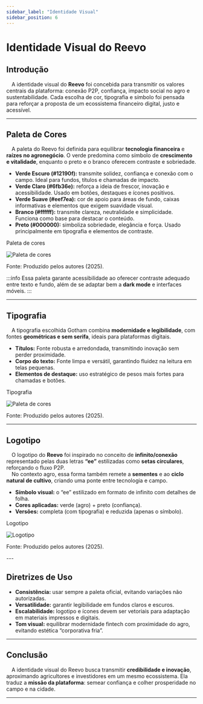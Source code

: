 ```yaml
---
sidebar_label: "Identidade Visual"
sidebar_position: 6
---
```


# Identidade Visual do Reevo

## Introdução

&emsp;A identidade visual do **Reevo** foi concebida para transmitir os valores centrais da plataforma: conexão P2P, confiança, impacto social no agro e sustentabilidade. Cada escolha de cor, tipografia e símbolo foi pensada para reforçar a proposta de um ecossistema financeiro digital, justo e acessível.

---

## Paleta de Cores

&emsp;A paleta do Reevo foi definida para equilibrar **tecnologia financeira** e **raízes no agronegócio**. O verde predomina como símbolo de **crescimento e vitalidade**, enquanto o preto e o branco oferecem contraste e sobriedade.  

- **Verde Escuro (#12190f):** transmite solidez, confiança e conexão com o campo. Ideal para fundos, títulos e chamadas de impacto.  
- **Verde Claro (#6fb36e):** reforça a ideia de frescor, inovação e acessibilidade. Usado em botões, destaques e ícones positivos.  
- **Verde Suave (#eef7ea):** cor de apoio para áreas de fundo, caixas informativas e elementos que exigem suavidade visual.  
- **Branco (#ffffff):** transmite clareza, neutralidade e simplicidade. Funciona como base para destacar o conteúdo.  
- **Preto (#000000):** simboliza sobriedade, elegância e força. Usado principalmente em tipografia e elementos de contraste.  

<p style={{textAlign: 'center'}}>Paleta de cores</p>
<div style={{margin: 15}}>
  <div style={{textAlign: 'center'}}>
        <img src={require("../../static/img/paleta_cores.png").default} style={{width: 1024}} alt="Paleta de cores" />
        <br/>
    </div>
</div>
<p style={{textAlign: 'center'}}> Fonte: Produzido pelos autores (2025).</p>

:::info
Essa paleta garante acessibilidade ao oferecer contraste adequado entre texto e fundo, além de se adaptar bem a **dark mode** e interfaces móveis.
:::

---

## Tipografia

&emsp;A tipografia escolhida Gotham combina **modernidade e legibilidade**, com fontes **geométricas e sem serifa**, ideais para plataformas digitais.  

- **Títulos:** Fonte robusta e arredondada, transmitindo inovação sem perder proximidade.  
- **Corpo do texto:** Fonte limpa e versátil, garantindo fluidez na leitura em telas pequenas.  
- **Elementos de destaque:** uso estratégico de pesos mais fortes para chamadas e botões.  

<p style={{textAlign: 'center'}}>Tipografia</p>
<div style={{margin: 15}}>
  <div style={{textAlign: 'center'}}>
        <img src={require("../../static/img/tipografia.png").default} style={{width: 1024}} alt="Paleta de cores" />
        <br/>
    </div>
</div>
<p style={{textAlign: 'center'}}> Fonte: Produzido pelos autores (2025).</p>

---

## Logotipo

&emsp;O logotipo do **Reevo** foi inspirado no conceito de **infinito/conexão** representado pelas duas letras **“ee”** estilizadas como **setas circulares**, reforçando o fluxo P2P.  
&emsp;No contexto agro, essa forma também remete a **sementes** e ao **ciclo natural de cultivo**, criando uma ponte entre tecnologia e campo.

- **Símbolo visual:** o “ee” estilizado em formato de infinito com detalhes de folha.  
- **Cores aplicadas:** verde (agro) + preto (confiança).  
- **Versões:** completa (com tipografia) e reduzida (apenas o símbolo).  

<p style={{textAlign: 'center'}}>Logotipo</p>
<div style={{margin: 15}}>
  <div style={{textAlign: 'center'}}>
        <img src={require("../../static/img/logo.png").default} style={{width: 1024}} alt="Logotipo" />
        <br/>
    </div>
</div>
<p style={{textAlign: 'center'}}> Fonte: Produzido pelos autores (2025).</p>
---


## Diretrizes de Uso

- **Consistência:** usar sempre a paleta oficial, evitando variações não autorizadas.  
- **Versatilidade:** garantir legibilidade em fundos claros e escuros.  
- **Escalabilidade:** logotipo e ícones devem ser vetoriais para adaptação em materiais impressos e digitais.  
- **Tom visual:** equilibrar modernidade fintech com proximidade do agro, evitando estética “corporativa fria”.


---

## Conclusão

&emsp;A identidade visual do Reevo busca transmitir **credibilidade e inovação**, aproximando agricultores e investidores em um mesmo ecossistema. Ela traduz a **missão da plataforma**: semear confiança e colher prosperidade no campo e na cidade.  

---
